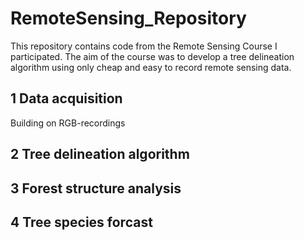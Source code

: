# RemoteSensing_Repository
 This repository contains code from the Remote Sensing Course I participated. The aim of the course was to develop a tree delineation algorithm using only cheap and easy to record  remote sensing data.

## 1 Data acquisition
 Building on RGB-recordings

## 2 Tree delineation algorithm

## 3 Forest structure analysis

## 4 Tree species forcast
